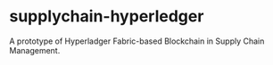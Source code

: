 # supplychain-hyperledger
A prototype of Hyperladger Fabric-based Blockchain in Supply Chain Management.
